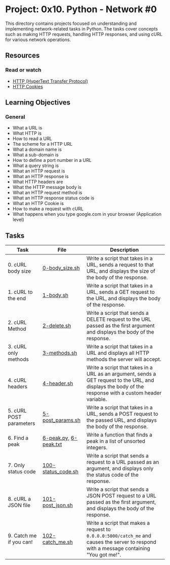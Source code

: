 # Project: 0x10. Python - Network #0

This directory contains projects focused on understanding and implementing network-related tasks in Python. The tasks cover concepts such as making HTTP requests, handling HTTP responses, and using cURL for various network operations.

## Resources

### Read or watch

- [HTTP (HyperText Transfer Protocol)](https://developer.mozilla.org/en-US/docs/Web/HTTP/Overview)
- [HTTP Cookies](https://developer.mozilla.org/en-US/docs/Web/HTTP/Cookies)

## Learning Objectives

### General

- What a URL is
- What HTTP is
- How to read a URL
- The scheme for a HTTP URL
- What a domain name is
- What a sub-domain is
- How to define a port number in a URL
- What a query string is
- What an HTTP request is
- What an HTTP response is
- What HTTP headers are
- What the HTTP message body is
- What an HTTP request method is
- What an HTTP response status code is
- What an HTTP Cookie is
- How to make a request with cURL
- What happens when you type google.com in your browser (Application level)

## Tasks

| Task                    | File                                                 | Description                                                                                                                                             |
| ----------------------- | ---------------------------------------------------- | ------------------------------------------------------------------------------------------------------------------------------------------------------- |
| 0. cURL body size       | [0-body_size.sh](./0-body_size.sh)                   | Write a script that takes in a URL, sends a request to that URL, and displays the size of the body of the response.                                     |
| 1. cURL to the end      | [1-body.sh](./1-body.sh)                             | Write a script that takes in a URL, sends a GET request to the URL, and displays the body of the response.                                              |
| 2. cURL Method          | [2-delete.sh](./2-delete.sh)                         | Write a script that sends a DELETE request to the URL passed as the first argument and displays the body of the response.                               |
| 3. cURL only methods    | [3-methods.sh](./3-methods.sh)                       | Write a script that takes in a URL and displays all HTTP methods the server will accept.                                                                |
| 4. cURL headers         | [4-header.sh](./4-header.sh)                         | Write a script that takes in a URL as an argument, sends a GET request to the URL, and displays the body of the response with a custom header variable. |
| 5. cURL POST parameters | [5-post_params.sh](./5-post_params.sh)               | Write a script that takes in a URL, sends a POST request to the passed URL, and displays the body of the response.                                      |
| 6. Find a peak          | [6-peak.py](./6-peak.py), [6-peak.txt](./6-peak.txt) | Write a function that finds a peak in a list of unsorted integers.                                                                                      |
| 7. Only status code     | [100-status_code.sh](./100-status_code.sh)           | Write a script that sends a request to a URL passed as an argument, and displays only the status code of the response.                                  |
| 8. cURL a JSON file     | [101-post_json.sh](./101-post_json.sh)               | Write a script that sends a JSON POST request to a URL passed as the first argument, and displays the body of the response.                             |
| 9. Catch me if you can! | [102-catch_me.sh](./102-catch_me.sh)                 | Write a script that makes a request to `0.0.0.0:5000/catch_me` and causes the server to respond with a message containing "You got me!".                |
